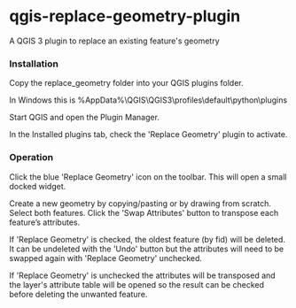 # qgis-replace-geometry-plugin
A QGIS 3 plugin to replace an existing feature's geometry

### Installation

Copy the replace_geometry folder into your QGIS plugins folder.

In Windows this is %AppData%\QGIS\QGIS3\profiles\default\python\plugins

Start QGIS and open the Plugin Manager.

In the Installed plugins tab, check the 'Replace Geometry' plugin to activate.

### Operation

Click the blue 'Replace Geometry' icon on the toolbar. This will open a small docked widget.

Create a new geometry by copying/pasting or by drawing from scratch. Select both features. Click the 'Swap Attributes' button to transpose each feature’s attributes. 
    
If 'Replace Geometry' is checked, the oldest feature (by fid) will be deleted. It can be undeleted with the 'Undo' button but the attributes will need to be swapped again with 'Replace Geometry' unchecked. 

If 'Replace Geometry' is unchecked the attributes will be transposed and the layer's attribute table will be opened so the result can be checked before deleting the unwanted feature.

